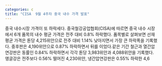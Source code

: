 ```yaml
---
categories: c
title: "CISA  9월 4주차 중국 내수 가격 발표"
---
```

중국 내수시장 가격이 또 하락세다. 중국철강공업협회(CISA)에 따르면 중국 내수 시장에서 6개 품목의 내수 평균 가격은 전주 대비 0.8% 하락했다. 품목별로 살펴보면 선재 평균 가격은 톤당 4,215위안으로 전주 대비 1.14% 낮아지면서 가장 큰 하락폭을 기록했다. 중후판은 4,190위안으로 0.87% 하락하면서 뒤를 이었다.같은 기간 철근과 열간압연강판은 동률인 0.84% 하락하면서 각각 톤당 3,983위안과 4,088위안을 기록했다. 앵글강은 전주보다 0.56% 떨어진 4,230위안, 냉간압연강판은 0.55% 하락한 4,6